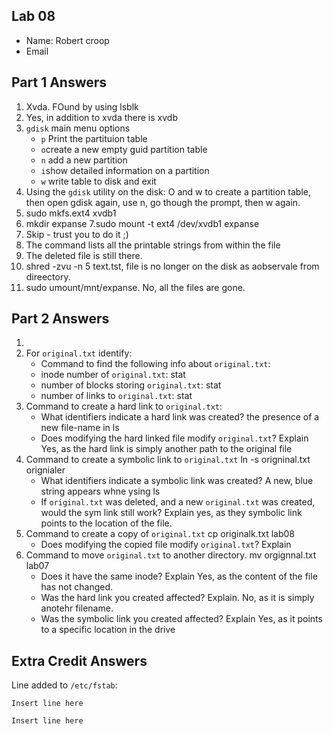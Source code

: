 ## Lab 08

- Name: Robert croop
- Email

## Part 1 Answers

1. Xvda. FOund by using lsblk
2. Yes, in addition to xvda there is xvdb
3. `gdisk` main menu options
   - `p` Print the partituion table
   - `o`create a new empty guid partition table
   - `n` add a new partition
   - `i`show detailed information on a partition
   - `w` write table to disk and exit
4. Using the `gdisk` utility on the disk: O and w to create a partition table, then open gdisk again, use n, go though the prompt, then w again.
5. sudo mkfs.ext4 xvdb1
6. mkdir expanse
7.sudo mount -t ext4 /dev/xvdb1 expanse
8. Skip - trust you to do it ;)
9. The command lists all the printable strings from within the file
10. The deleted file is still there.
11. shred -zvu -n  5 text.tst, file is no longer on the disk as aobservale from direectory.
12. sudo umount/mnt/expanse. No, all the files are gone.

## Part 2 Answers

1.
2. For `original.txt` identify:
   - Command to find the following info about `original.txt`:
   - inode number of `original.txt`: stat
   - number of blocks storing `original.txt`: stat
   - number of links to `original.txt`: stat
3. Command to create a hard link to `original.txt`:
   - What identifiers indicate a hard link was created? the presence of a new file-name in ls
   - Does modifying the hard linked file modify `original.txt`? Explain Yes, as the hard link is simply another path to the original file
4. Command to create a symbolic link to `original.txt` ln -s origninal.txt orignialer
   - What identifiers indicate a symbolic link was created? A new, blue string appears whne ysing ls
   - If `original.txt` was deleted, and a new `original.txt` was created, would the sym link still work? Explain yes, as they symbolic link points to the location of the file.
5. Command to create a copy of `original.txt` cp originalk.txt lab08
   - Does modifying the copied file modify `original.txt`? Explain 
6. Command to move `original.txt` to another directory. mv orgignnal.txt lab07
   - Does it have the same inode? Explain Yes, as the content of the file has not changed.
   - Was the hard link you created affected? Explain. No, as it is simply anotehr filename.
   - Was the symbolic link you created affected? Explain Yes, as it points to a specific location in the drive

## Extra Credit Answers

Line added to `/etc/fstab`:

```
Insert line here
```

```
Insert line here
```

